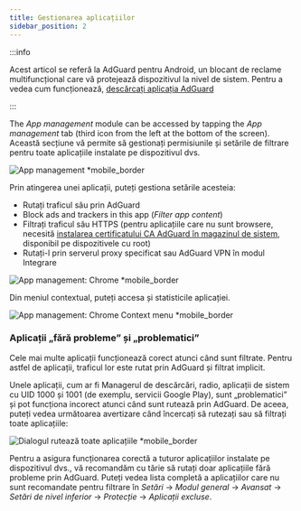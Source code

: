 ```yaml
---
title: Gestionarea aplicațiilor
sidebar_position: 2
---
```


:::info

Acest articol se referă la AdGuard pentru Android, un blocant de reclame multifuncțional care vă protejează dispozitivul la nivel de sistem. Pentru a vedea cum funcționează, [descărcați aplicația AdGuard](https://agrd.io/download-kb-adblock)

:::

The _App management_ module can be accessed by tapping the _App management_ tab (third icon from the left at the bottom of the screen). Această secțiune vă permite să gestionați permisiunile și setările de filtrare pentru toate aplicațiile instalate pe dispozitivul dvs.

![App management \*mobile_border](https://cdn.adtidy.org/blog/new/9sakapp_management.png)

Prin atingerea unei aplicații, puteți gestiona setările acesteia:

- Rutați traficul său prin AdGuard
- Block ads and trackers in this app (_Filter app content_)
- Filtrați traficul său HTTPS (pentru aplicațiile care nu sunt browsere, necesită [instalarea certificatului CA AdGuard în magazinul de sistem](/adguard-for-android/solving-problems/https-certificate-for-rooted/), disponibil pe dispozitivele cu root)
- Rutați-l prin serverul proxy specificat sau AdGuard VPN în modul Integrare

![App management: Chrome \*mobile_border](https://cdn.adtidy.org/blog/new/nvvgochrome_management.png)

Din meniul contextual, puteți accesa și statisticile aplicației.

![App management: Chrome Context menu \*mobile_border](https://cdn.adtidy.org/blog/new/4z85achome_management_context_menu.png)

### Aplicații „fără probleme” și „problematici”

Cele mai multe aplicații funcționează corect atunci când sunt filtrate. Pentru astfel de aplicații, traficul lor este rutat prin AdGuard și filtrat implicit.

Unele aplicații, cum ar fi Managerul de descărcări, radio, aplicații de sistem cu UID 1000 și 1001 (de exemplu, servicii Google Play), sunt „problematici” și pot funcționa incorect atunci când sunt rutează prin AdGuard. De aceea, puteți vedea următoarea avertizare când încercați să rutezați sau să filtrați toate aplicațiile:

![Dialogul rutează toate aplicațiile \*mobile_border](https://cdn.adtidy.org/blog/new/6du8jiroute_all.png)

Pentru a asigura funcționarea corectă a tuturor aplicațiilor instalate pe dispozitivul dvs., vă recomandăm cu tărie să rutați doar aplicațiile fără probleme prin AdGuard. Puteți vedea lista completă a aplicațiilor care nu sunt recomandate pentru filtrare în _Setări_ → _Modul general_ → _Avansat_ → _Setări de nivel inferior_ → _Protecție_ → _Aplicații excluse_.
